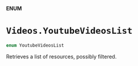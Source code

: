 **ENUM**

# `Videos.YoutubeVideosList`

```swift
enum YoutubeVideosList
```

Retrieves a list of resources, possibly filtered.
